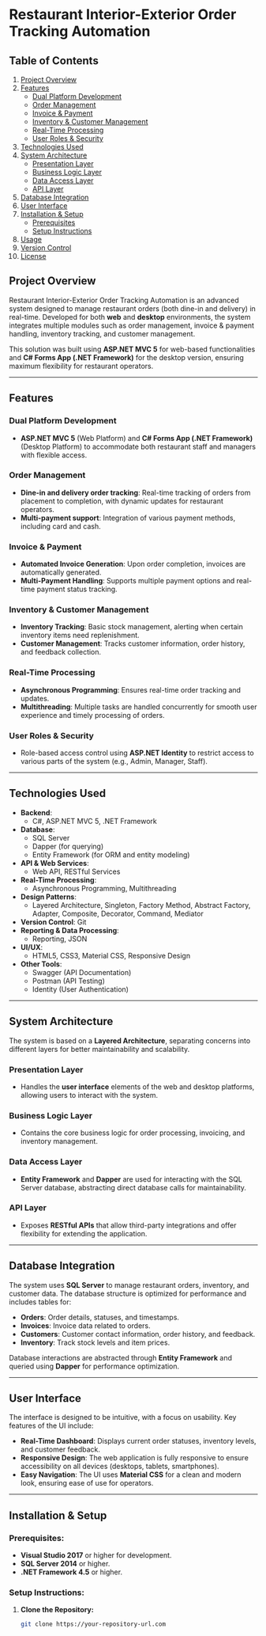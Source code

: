 # Restaurant Interior-Exterior Order Tracking Automation

## Table of Contents
1. [Project Overview](#project-overview)
2. [Features](#features)
   - [Dual Platform Development](#dual-platform-development)
   - [Order Management](#order-management)
   - [Invoice & Payment](#invoice--payment)
   - [Inventory & Customer Management](#inventory--customer-management)
   - [Real-Time Processing](#real-time-processing)
   - [User Roles & Security](#user-roles--security)
3. [Technologies Used](#technologies-used)
4. [System Architecture](#system-architecture)
   - [Presentation Layer](#presentation-layer)
   - [Business Logic Layer](#business-logic-layer)
   - [Data Access Layer](#data-access-layer)
   - [API Layer](#api-layer)
5. [Database Integration](#database-integration)
6. [User Interface](#user-interface)
7. [Installation & Setup](#installation-setup)
   - [Prerequisites](#prerequisites)
   - [Setup Instructions](#setup-instructions)
8. [Usage](#usage)
9. [Version Control](#version-control)
10. [License](#license)

## Project Overview
Restaurant Interior-Exterior Order Tracking Automation is an advanced system designed to manage restaurant orders (both dine-in and delivery) in real-time. Developed for both **web** and **desktop** environments, the system integrates multiple modules such as order management, invoice & payment handling, inventory tracking, and customer management. 

This solution was built using **ASP.NET MVC 5** for web-based functionalities and **C# Forms App (.NET Framework)** for the desktop version, ensuring maximum flexibility for restaurant operators.

---

## Features

### Dual Platform Development
- **ASP.NET MVC 5** (Web Platform) and **C# Forms App (.NET Framework)** (Desktop Platform) to accommodate both restaurant staff and managers with flexible access.

### Order Management
- **Dine-in and delivery order tracking**: Real-time tracking of orders from placement to completion, with dynamic updates for restaurant operators.
- **Multi-payment support**: Integration of various payment methods, including card and cash.

### Invoice & Payment
- **Automated Invoice Generation**: Upon order completion, invoices are automatically generated.
- **Multi-Payment Handling**: Supports multiple payment options and real-time payment status tracking.

### Inventory & Customer Management
- **Inventory Tracking**: Basic stock management, alerting when certain inventory items need replenishment.
- **Customer Management**: Tracks customer information, order history, and feedback collection.

### Real-Time Processing
- **Asynchronous Programming**: Ensures real-time order tracking and updates.
- **Multithreading**: Multiple tasks are handled concurrently for smooth user experience and timely processing of orders.

### User Roles & Security
- Role-based access control using **ASP.NET Identity** to restrict access to various parts of the system (e.g., Admin, Manager, Staff).

---

## Technologies Used
- **Backend**: 
  - C#, ASP.NET MVC 5, .NET Framework
- **Database**:
  - SQL Server
  - Dapper (for querying)
  - Entity Framework (for ORM and entity modeling)
- **API & Web Services**:
  - Web API, RESTful Services
- **Real-Time Processing**:
  - Asynchronous Programming, Multithreading
- **Design Patterns**:
  - Layered Architecture, Singleton, Factory Method, Abstract Factory, Adapter, Composite, Decorator, Command, Mediator
- **Version Control**: Git
- **Reporting & Data Processing**:
  - Reporting, JSON
- **UI/UX**:
  - HTML5, CSS3, Material CSS, Responsive Design
- **Other Tools**:
  - Swagger (API Documentation)
  - Postman (API Testing)
  - Identity (User Authentication)

---

## System Architecture

The system is based on a **Layered Architecture**, separating concerns into different layers for better maintainability and scalability.

### Presentation Layer
- Handles the **user interface** elements of the web and desktop platforms, allowing users to interact with the system.

### Business Logic Layer
- Contains the core business logic for order processing, invoicing, and inventory management.

### Data Access Layer
- **Entity Framework** and **Dapper** are used for interacting with the SQL Server database, abstracting direct database calls for maintainability.

### API Layer
- Exposes **RESTful APIs** that allow third-party integrations and offer flexibility for extending the application.

---

## Database Integration

The system uses **SQL Server** to manage restaurant orders, inventory, and customer data. The database structure is optimized for performance and includes tables for:

- **Orders**: Order details, statuses, and timestamps.
- **Invoices**: Invoice data related to orders.
- **Customers**: Customer contact information, order history, and feedback.
- **Inventory**: Track stock levels and item prices.

Database interactions are abstracted through **Entity Framework** and queried using **Dapper** for performance optimization.

---

## User Interface

The interface is designed to be intuitive, with a focus on usability. Key features of the UI include:

- **Real-Time Dashboard**: Displays current order statuses, inventory levels, and customer feedback.
- **Responsive Design**: The web application is fully responsive to ensure accessibility on all devices (desktops, tablets, smartphones).
- **Easy Navigation**: The UI uses **Material CSS** for a clean and modern look, ensuring ease of use for operators.

---

## Installation & Setup

### Prerequisites:
- **Visual Studio 2017** or higher for development.
- **SQL Server 2014** or higher.
- **.NET Framework 4.5** or higher.

### Setup Instructions:

1. **Clone the Repository:**
   ```bash
   git clone https://your-repository-url.com
